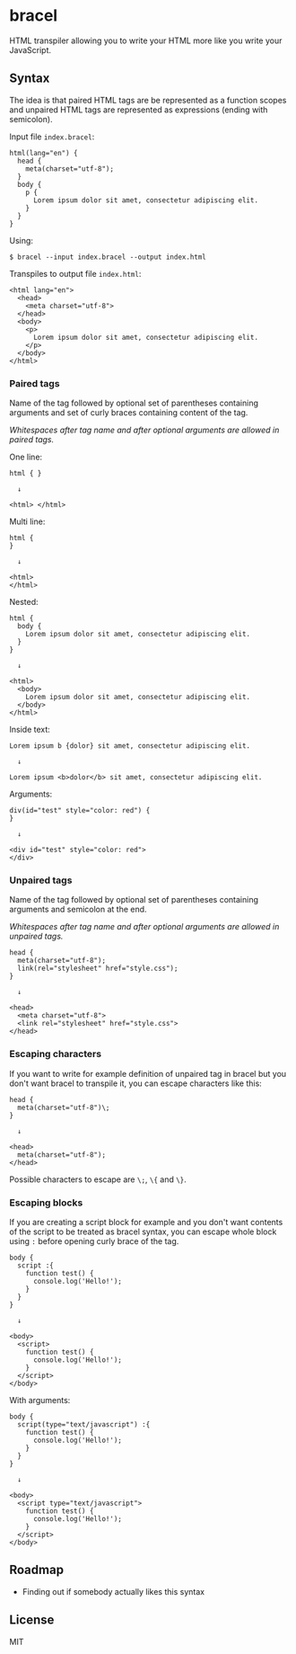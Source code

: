 # bracel
HTML transpiler allowing you to write your HTML more like you write your JavaScript.

## Syntax

The idea is that paired HTML tags are be represented as a function scopes and unpaired HTML tags are represented as expressions (ending with semicolon).

Input file `index.bracel`:

```
html(lang="en") {
  head {
    meta(charset="utf-8");
  }
  body {
    p {
      Lorem ipsum dolor sit amet, consectetur adipiscing elit.
    }
  }
}
```

Using:

```
$ bracel --input index.bracel --output index.html
```

Transpiles to output file `index.html`:

```
<html lang="en">
  <head>
    <meta charset="utf-8">
  </head>
  <body>
    <p>
      Lorem ipsum dolor sit amet, consectetur adipiscing elit.
    </p>
  </body>
</html>
```

### Paired tags
Name of the tag followed by optional set of parentheses containing arguments and set of curly braces containing content of the tag.

_Whitespaces after tag name and after optional arguments are allowed in paired tags._

One line:
```
html { }

  ↓

<html> </html>
```

Multi line:
```
html {
}

  ↓

<html>
</html>
```

Nested:
```
html {
  body {
    Lorem ipsum dolor sit amet, consectetur adipiscing elit.
  }
}

  ↓

<html>
  <body>
    Lorem ipsum dolor sit amet, consectetur adipiscing elit.
  </body>
</html>
```

Inside text:
```
Lorem ipsum b {dolor} sit amet, consectetur adipiscing elit.

  ↓

Lorem ipsum <b>dolor</b> sit amet, consectetur adipiscing elit.
```

Arguments:
```
div(id="test" style="color: red") {
}

  ↓

<div id="test" style="color: red">
</div>
```

### Unpaired tags
Name of the tag followed by optional set of parentheses containing arguments and semicolon at the end.

_Whitespaces after tag name and after optional arguments are allowed in unpaired tags._


```
head {
  meta(charset="utf-8");
  link(rel="stylesheet" href="style.css");
}

  ↓

<head>
  <meta charset="utf-8">
  <link rel="stylesheet" href="style.css">
</head>
```

### Escaping characters
If you want to write for example definition of unpaired tag in bracel but you don't want bracel to transpile it, you can escape characters like this:
```
head {
  meta(charset="utf-8")\;
}

  ↓

<head>
  meta(charset="utf-8");
</head>
```
Possible characters to escape are `\;`, `\{` and `\}`.

### Escaping blocks
If you are creating a script block for example and you don't want contents of the script to be treated as bracel syntax, you can escape whole block using `:` before opening curly brace of the tag.
```
body {
  script :{
    function test() {
      console.log('Hello!');
    }
  }
}

  ↓

<body>
  <script>
    function test() {
      console.log('Hello!');
    }
  </script>
</body>
```

With arguments:

```
body {
  script(type="text/javascript") :{
    function test() {
      console.log('Hello!');
    }
  }
}

  ↓

<body>
  <script type="text/javascript">
    function test() {
      console.log('Hello!');
    }
  </script>
</body>
```

## Roadmap
- Finding out if somebody actually likes this syntax

## License
MIT